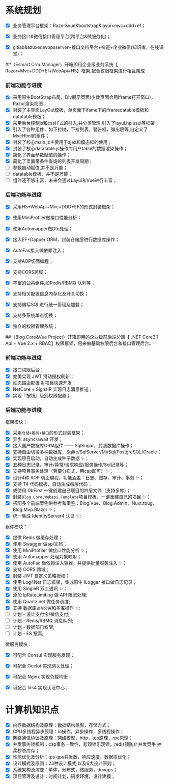 

# 系统规划
- [x] 业务管理平台框架：Razor&vue&bootstrap&layui+mvc+ddd+ef；
- [x] 业务接口&微信接口管理平台(跨平台&微服务化)；
- [x] gitlab&azuxedevopsserver+接口文档平台+禅道+企业微信(知识库，在线课堂)；



##（Esmart.Crm.Manager）开箱即用企业级业务系统【 Razor+Mvc+DDD+Ef+WebApi+H5】框架,配合权限框架进行相互集成


### 前端功能与进度

- [x] 采用原生BootStrap布局，Div展示页面(少数页面会用Iframe打开窗口)，Razor渲染视图；
- [x] 封装了主界面LayOut模板，单页面下ifame下的iframedatable模板和datatable模板；
- [x] 采用后台控制js和css样式的引入,并分类管理,引入了layui,hplusui等框架； 
- [x] 引入了各种组件，如下拉树，下拉列表，警告框，弹出层等,自定义了 MvcHtml的组件； 
- [x] 封装了核心main.js主要用于ajax和模态框的使用；
- [x] 封装了核心datatable.js操作库用户table的数据渲染操作；  
- [x] 简化了界面参数赋值的操作；
- [x] 简化了页面带条件查询的列表开发周期；
- [ ] 参数自动赋值,并不是万能；
- [ ] datatable模板，并不是万能；
- [ ] 组件还不够丰富，未来会通过Layui和Vue进行丰富；

### 后端功能与进度

- [x] 采用H5+WebApi+Mvc+DDD+EF的形式封装框架；
- [x] 使用MiniProfiler做接口性能分析；
- [x] 使用Automapper做Dto处理；
- [x] 接入EF+Dapper ORM，封装仓储层进行数据库操作；  
- [x] AutoFac接入做依赖注入；
- [x] 支持AOP切面编程；
- [x] 支持CORS跨域；
- [x] 丰富的公共组件,如Redis/RBMQ 队列等；
- [x] 支持相关配置信息内存化及开关切换；
- [x] 支持编写SQL进行统一管理及加载；
- [x] 支持多系统单点切换；
- [x] 独立的权限管理系统；




##（Blog.Core&Vue Project）开箱即用的企业级前后端分离【 .NET Core3.1 Api + Vue 2.x + RBAC】权限框架，用来做基础权限后台和接口管理后台。 

### 前端功能与进度
- [x] 接口权限后台；
- [x] 完美实现 JWT 滑动授权刷新；
- [x] 动态路由配置 & 项目快速开发；
- [x] NetCore + SignalR 实现日志消息推送；
- [x] 实现『按钮』级别权限配置；

### 后端功能与进度

框架模块：  
- [x] 采用`仓储+服务+接口`的形式封装框架；
- [x] 异步 async/await 开发；
- [x] 接入国产数据库ORM组件 —— SqlSugar，封装数据库操作；
- [x] 支持自由切换多种数据库，Sqlite/SqlServer/MySql/PostgreSQL/Oracle；
- [x] 实现项目启动，自动生成种子数据 ✨； 
- [x] 五种日志记录，审计/异常/请求响应/服务操作/Sql记录等； 
- [x] 支持项目事务处理（若要分布式，用cap即可）✨；
- [x] 设计4种 AOP 切面编程，功能涵盖：日志、缓存、审计、事务 ✨；
- [x] 支持 T4 代码模板，自动生成每层代码；
- [x] 或使用 DbFirst 一键创建自己项目的四层文件（支持多库）；
- [x] 封装`Blog.Core.Webapi.Template`项目模板，一键重建自己的项目 ✨；
- [x] 搭配多个前端案例供参考和借鉴：Blog.Vue、Blog.Admin、Nuxt.tbug、Blog.Mvp.Blazor ✨；
- [x] 统一集成 IdentityServer4 认证 ✨;

组件模块：
- [x] 提供 Redis 做缓存处理；
- [x] 使用 Swagger 做api文档；
- [x] 使用 MiniProfiler 做接口性能分析 ✨；
- [x] 使用 Automapper 处理对象映射；  
- [x] 使用 AutoFac 做依赖注入容器，并提供批量服务注入 ✨；
- [x] 支持 CORS 跨域；
- [x] 封装 JWT 自定义策略授权；
- [x] 使用 Log4Net 日志框架，集成原生 ILogger 接口做日志记录；
- [x] 使用 SingleR 双工通讯 ✨；
- [x] 添加 IpRateLimiting 做 API 限流处理;
- [x] 使用 Quartz.net 做任务调度;
- [x] 支持 数据库`读写分离`和多库操作 ✨;
- [ ] 计划 - 设计支付宝/微信支付;
- [ ] 计划 - Redis/RBMQ 消息队列;
- [ ] 计划 - 数据部门权限;
- [ ] 计划 - ES 搜索;

微服务模块：
- [x] 可配合 Consul 实现服务发现；
- [x] 可配合 Ocelot 实现网关处理；
- [x] 可配合 Nginx  实现负载均衡；
- [x] 可配合 Ids4   实现认证中心；




# 计算机知识点
- [x] 内存数据结构及原理：数据结构类型，存储方式；
- [x] CPU多线程异步原理：io操作，异步操作，多线程操作；
- [x] 网络通信协议及原理：网络模型，http，tcp原理，rpc原理；
- [x] 并发事务锁机制：cap事务一致性，悲观锁乐观锁，redis锁防止并发竞争 抽奖秒杀库存；
- [x] 性能优化及分析：tps qps并发数，响应速度，数据库优化；
- [x] 设计模式及原则：23种设计模式,以及6大设计原则；
- [x] 系统架构及演变：单体，分布式，微服务，devops；
- [x] 项目管理及设计：时间计划，研发环境，设计建模；
